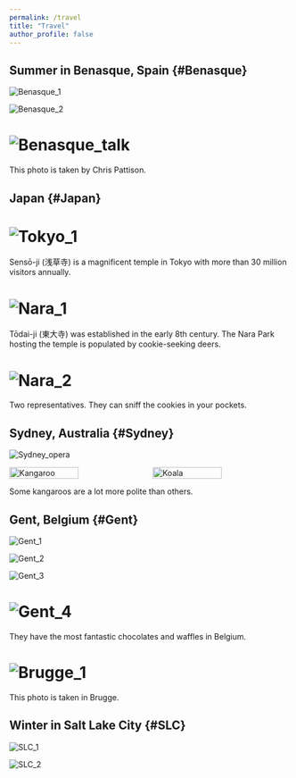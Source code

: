 ```yaml
---
permalink: /travel
title: "Travel"
author_profile: false
---
```


<!-- This page is under construction, check back later! -->

## Summer in Benasque, Spain {#Benasque}

![Benasque_1](/images/Benasque_1.jpg)  

![Benasque_2](/images/Benasque_2.jpg)

![Benasque_talk](/images/Benasque_Talk.jpeg)  
=========================
This photo is taken by Chris Pattison.

## Japan {#Japan}

![Tokyo_1](/images/Tokyo_1.jpg)
=========================
Sensō-ji (浅草寺) is a magnificent temple in Tokyo with more than 30 million visitors annually.

![Nara_1](/images/Nara_1.jpg)
=========================
Tōdai-ji (東大寺) was established in the early 8th century. The Nara Park hosting the temple is populated by cookie-seeking deers.

![Nara_2](/images/Nara_2.jpg)
=========================
Two representatives. They can sniff the cookies in your pockets. 

## Sydney, Australia {#Sydney}

![Sydney_opera](/images/Sydney_opera.jpg)

<div style="display: flex; justify-content: center; gap: 10px;">
    <img src="/images/kangaroo.jpg" alt="Kangaroo" style="width: 50%;">
    <img src="/images/koala.jpg" alt="Koala" style="width: 50%;">
</div>  
  
Some kangaroos are a lot more polite than others.

## Gent, Belgium {#Gent}

![Gent_1](/images/Gent_1.JPG)

![Gent_2](/images/Gent_2.JPG)

![Gent_3](/images/Gent_3.JPG)

![Gent_4](/images/Gent_4.JPG)
=========================
They have the most fantastic chocolates and waffles in Belgium.

![Brugge_1](/images/Brugge_1.JPG)
=========================
This photo is taken in Brugge.

<!-- ## Spring around Yale {#Yale} -->

## Winter in Salt Lake City {#SLC}

![SLC_1](/images/SLC_1.jpg)

![SLC_2](/images/SLC_2.jpg)